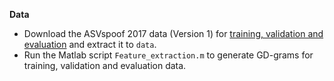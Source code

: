 **Data**
  - Download the ASVspoof 2017 data (Version 1) for [training, validation and evaluation](https://datashare.is.ed.ac.uk/handle/10283/2778) and extract it to `data`.
  - Run the Matlab script `Feature_extraction.m` to generate GD-grams for training, validation and evaluation data.



